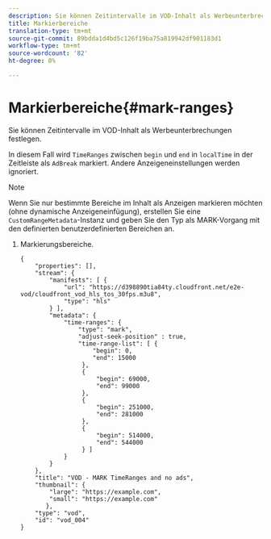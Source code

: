 ```yaml
---
description: Sie können Zeitintervalle im VOD-Inhalt als Werbeunterbrechungen festlegen.
title: Markierbereiche
translation-type: tm+mt
source-git-commit: 89bdda1d4bd5c126f19ba75a819942df901183d1
workflow-type: tm+mt
source-wordcount: '82'
ht-degree: 0%

---
```



# Markierbereiche{#mark-ranges}

Sie können Zeitintervalle im VOD-Inhalt als Werbeunterbrechungen festlegen.

In diesem Fall wird `TimeRanges` zwischen `begin` und `end` in `localTime` in der Zeitleiste als `AdBreak` markiert. Andere Anzeigeneinstellungen werden ignoriert.

>[!NOTE]
>
>Wenn Sie nur bestimmte Bereiche im Inhalt als Anzeigen markieren möchten (ohne dynamische Anzeigeneinfügung), erstellen Sie eine `CustomRangeMetadata`-Instanz und geben Sie den Typ als MARK-Vorgang mit den definierten benutzerdefinierten Bereichen an.

1. Markierungsbereiche.

   ```
   {   
       "properties": [],
       "stream": {
           "manifests": [ {
               "url": "https://d398890tia84ty.cloudfront.net/e2e-vod/cloudfront_vod_hls_tos_30fps.m3u8",
               "type": "hls"
           } ],
           "metadata": {
               "time-ranges": {
                   "type": "mark",
                   "adjust-seek-position" : true,   
                   "time-range-list": [ {
                       "begin": 0,
                       "end": 15000
                    },
                    {
                        "begin": 69000,
                        "end": 99000
                    },
                    {
                        "begin": 251000,
                        "end": 281000
                    },
                    {
                        "begin": 514000,
                        "end": 544000
                    } ]
               }
           }           
       },   
       "title": "VOD - MARK TimeRanges and no ads",
       "thumbnail": {
           "large": "https://example.com",
           "small": "https://example.com"
          },
       "type": "vod",
       "id": "vod_004"
   }
   ```

